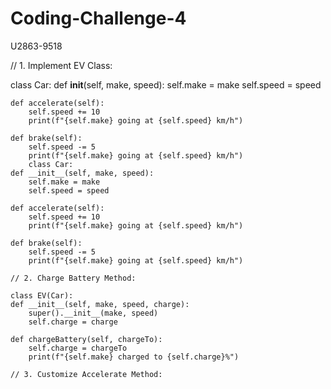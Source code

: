 # Coding-Challenge-4
U2863-9518

// 1. Implement EV Class:

class Car:
    def __init__(self, make, speed):
        self.make = make
        self.speed = speed

    def accelerate(self):
        self.speed += 10
        print(f"{self.make} going at {self.speed} km/h")

    def brake(self):
        self.speed -= 5
        print(f"{self.make} going at {self.speed} km/h")
        class Car:
    def __init__(self, make, speed):
        self.make = make
        self.speed = speed

    def accelerate(self):
        self.speed += 10
        print(f"{self.make} going at {self.speed} km/h")

    def brake(self):
        self.speed -= 5
        print(f"{self.make} going at {self.speed} km/h")

    // 2. Charge Battery Method:

    class EV(Car):
    def __init__(self, make, speed, charge):
        super().__init__(make, speed)
        self.charge = charge

    def chargeBattery(self, chargeTo):
        self.charge = chargeTo
        print(f"{self.make} charged to {self.charge}%")

    // 3. Customize Accelerate Method:
